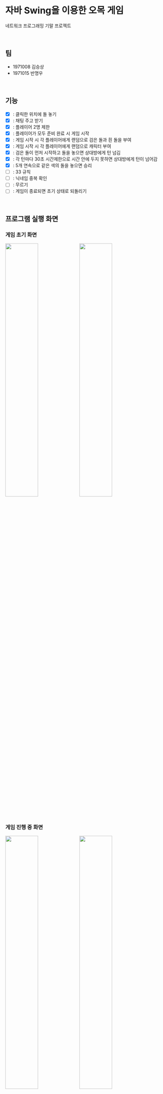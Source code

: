 # 자바 Swing을 이용한 오목 게임

네트워크 프로그래밍 기말 프로젝트

</br>

## 팀

- 1971008 김승상
- 1971015 반명우

</br>

## 기능

- [x] : 클릭한 위치에 돌 놓기
- [x] : 채팅 주고 받기
- [x] : 플레이어 2명 제한
- [x] : 플레이어가 모두 준비 완료 시 게임 시작
- [x] : 게임 시작 시 각 플레이어에게 랜덤으로 검은 돌과 흰 돌을 부여
- [x] : 게임 시작 시 각 플레이어에게 랜덤으로 캐릭터 부여
- [x] : 검은 돌이 먼저 시작하고 돌을 놓으면 상대방에게 턴 넘김
- [x] : 각 턴마다 30초 시간제한으로 시간 안에 두지 못하면 상대방에게 턴이 넘어감
- [x] : 5개 연속으로 같은 색의 돌을 놓으면 승리
- [ ] : 33 규칙
- [ ] : 닉네임 중복 확인
- [ ] : 무르기
- [ ] : 게임이 종료되면 초기 상태로 되돌리기

</br>

## 프로그램 실행 화면

### 게임 초기 화면

<p float="left">
  <img src="https://github.com/caadiq/Omok/assets/10990331/d45875ee-cf46-4f9b-b22f-d4024bbc14e0" width="45%" />
  <img src="https://github.com/caadiq/Omok/assets/10990331/d763dd63-2d10-4a19-9131-c27af1930dc0" width="45%" />
</p>

</br>

### 게임 진행 중 화면

<p float="left">
  <img src="https://github.com/caadiq/Omok/assets/10990331/b8ccb7fc-8f8d-490c-9714-c5eb3d7d49fe" width="45%" />
  <img src="https://github.com/caadiq/Omok/assets/10990331/66540ff6-35ce-44a1-9f6d-32eab9ceebed" width="45%" />
</p>

</br>

### 게임 종료 화면

<p float="left">
  <img src="https://github.com/caadiq/Omok/assets/10990331/3a8d5e62-2619-47f8-b49f-9cded1a38293" width="45%" />
  <img src="https://github.com/caadiq/Omok/assets/10990331/92afe30c-6122-40dd-a78e-03970e09be34" width="45%" />
</p>
